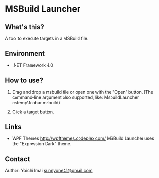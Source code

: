 MSBuild Launcher
=================

What's this?
-------------
A tool to execute targets in a MSBuild file.

Environment
------------
* .NET Framework 4.0

How to use?
------------
1. Drag and drop a msbuild file or open one with the "Open" button.
   (The command-line argument also supported, like: MsbuildLauncher c:\temp\foobar.msbuild)

2. Click a target button.

Links
-------
* WPF Themes  http://wpfthemes.codeplex.com/
MSBuild Launcher uses the "Expression Dark" theme.

Contact
--------
Author: Yoichi Imai <sunnyone41@gmail.com>
